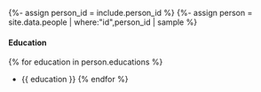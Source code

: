 {%- assign person_id = include.person_id %}
{%- assign person = site.data.people | where:"id",person_id | sample %}


#### Education

{% for education in person.educations %}
- {{ education }}
{% endfor %}
